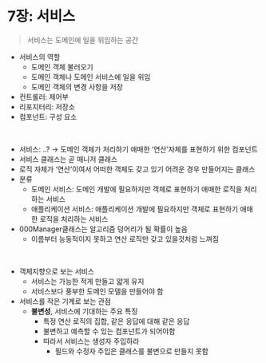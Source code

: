 # 7장: 서비스

> 서비스는 도메인에 일을 위임하는 공간

- 서비스의 역할
    - 도메인 객체 불러오기
    - 도메인 객체나 도메인 서비스에 일을 위임
    - 도메인 객체의 변경 사항을 저장
- 컨트롤러: 제어부
- 리포지터리: 저장소
- 컴포넌트: 구성 요소

<br>

- 서비스: ..? → 도메인 객체가 처리하기 애매한 ‘연산’자체를 표현하기 위한 컴포넌트
- 서비스 클래스는 곧 매니저 클래스
- 로직 자체가 ‘연산’이여서 어떠한 객체도 갖고 있기 어려운 경우 만들어지는 클래스
- 분류
    - 도메인 서비스: 도메인 개발에 필요하지만 객체로 표현하기 애매한 로직을 처리하는 서비스
    - 애플리케이션 서비스: 애플리케이션 개발에 필요하지만 객체로 표현하기 애매한 로직을 처리하는 서비스
- 000Manager클래스는 알고리즘 덩어리가 될 확률이 높음
    - 이름부터 능동적이지 못하고 연산 로직만 갖고 있을것처럼 느껴짐

<br>

- 객체지향으로 보는 서비스
    - 서비스는 가능한 적게 만들고 얇게 유지
    - 서비스보다 풍부한 도메인 모델을 만들어야 함
- 서비스를 작은 기계로 보는 관점
    - **불변성**, 서비스에 기대하는 주요 특징
        - 특정 연산 로직의 집합, 같은 응답에 대해 같은 응답
        - 불변하고 예측할 수 있는 컴포넌트가 되어야함
        - 따라서 서비스는 생성자 주입하라
            - 필드와 수정자 주입은 클래스를 불변으로 만들지 못함